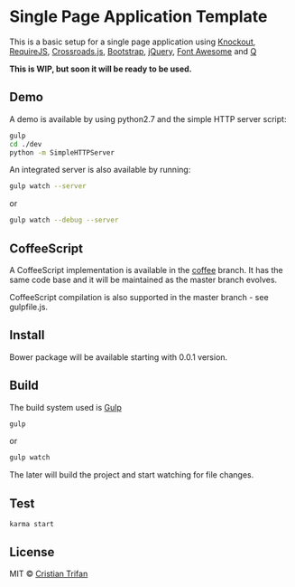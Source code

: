 # Single Page Application Template

This is a basic setup for a single page application using [Knockout](http://knockoutjs.com/), [RequireJS](http://requirejs.org/), [Crossroads.js](http://millermedeiros.github.io/crossroads.js/), [Bootstrap](http://getbootstrap.com/), [jQuery](http://jquery.com/), [Font Awesome](http://fontawesome.io/) and [Q](http://documentup.com/kriskowal/q/)

**This is WIP, but soon it will be ready to be used.**


## Demo

A demo is available by using python2.7 and the simple HTTP server script:

```sh
gulp
cd ./dev
python -m SimpleHTTPServer
```

An integrated server is also available by running:

```sh
gulp watch --server
```

or

```sh
gulp watch --debug --server
```

## CoffeeScript

A CoffeeScript implementation is available in the [coffee](https://github.com/CrissDev/spa-template-ko/tree/coffee) branch.
It has the same code base and it will be maintained as the master branch evolves.

CoffeeScript compilation is also supported in the master branch - see gulpfile.js.


## Install

Bower package will be available starting with 0.0.1 version.


## Build

The build system used is [Gulp](http://gulpjs.com/)

```sh
gulp
```

or

```sh
gulp watch
```

The later will build the project and start watching for file changes.


## Test

    karma start


## License

MIT © [Cristian Trifan](http://crissdev.com)
